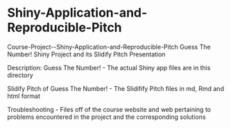 # Shiny-Application-and-Reproducible-Pitch
Course-Project--Shiny-Application-and-Reproducible-Pitch
Guess The Number! Shiny Project and its Slidify Pitch Presentation

Description: Guess The Number! - The actual Shiny app files are in this directory

Slidify Pitch of Guess The Number! - The Slidifify Pitch files in md, Rmd and html format

Troubleshooting - Files off of the course website and web pertaining to problems encountered in the project and the corresponding solutions
